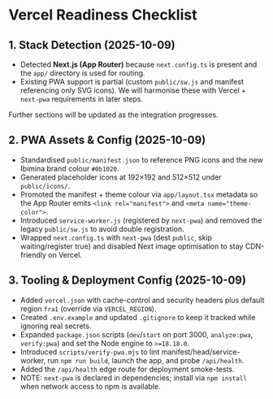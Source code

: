 # Vercel Readiness Checklist

## 1. Stack Detection (2025-10-09)
- Detected **Next.js (App Router)** because `next.config.ts` is present and the `app/` directory is used for routing.
- Existing PWA support is partial (custom `public/sw.js` and manifest referencing only SVG icons). We will harmonise these with Vercel + `next-pwa` requirements in later steps.

Further sections will be updated as the integration progresses.

## 2. PWA Assets & Config (2025-10-09)
- Standardised `public/manifest.json` to reference PNG icons and the new Ibimina brand colour `#0b1020`.
- Generated placeholder icons at 192×192 and 512×512 under `public/icons/`.
- Promoted the manifest + theme colour via `app/layout.tsx` metadata so the App Router emits `<link rel="manifest">` and `<meta name="theme-color">`.
- Introduced `service-worker.js` (registered by `next-pwa`) and removed the legacy `public/sw.js` to avoid double registration.
- Wrapped `next.config.ts` with `next-pwa` (dest `public`, skip waiting/register true) and disabled Next image optimisation to stay CDN-friendly on Vercel.

## 3. Tooling & Deployment Config (2025-10-09)
- Added `vercel.json` with cache-control and security headers plus default region `fra1` (override via `VERCEL_REGION`).
- Created `.env.example` and updated `.gitignore` to keep it tracked while ignoring real secrets.
- Expanded `package.json` scripts (`dev`/`start` on port 3000, `analyze:pwa`, `verify:pwa`) and set the Node engine to `>=18.18.0`.
- Introduced `scripts/verify-pwa.mjs` to lint manifest/head/service-worker, run `npm run build`, launch the app, and probe `/api/health`.
- Added the `/api/health` edge route for deployment smoke-tests.
- NOTE: `next-pwa` is declared in dependencies; install via `npm install` when network access to npm is available.
